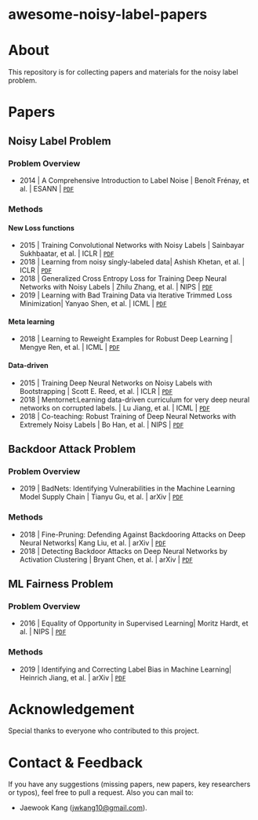 # awesome-noisy-label-papers


# About
This repository is for collecting papers and materials for the noisy label problem.

# Papers

## Noisy Label Problem 

### Problem Overview
- 2014 | A Comprehensive Introduction to Label Noise | Benoît Frénay, et al. | ESANN | [`PDF`](https://pdfs.semanticscholar.org/c44f/388832d6f309b1bb9ccdeddee491f195e6cd.pdf)

### Methods
#### New Loss functions
- 2015 | Training Convolutional Networks with Noisy Labels | Sainbayar Sukhbaatar, et al. | ICLR | [`PDF`](https://arxiv.org/abs/1406.2080)
- 2018 | Learning from noisy singly-labeled data| Ashish Khetan, et al. | ICLR | [`PDF`](https://arxiv.org/pdf/1810.11874.pdf)
- 2018 | Generalized Cross Entropy Loss for Training Deep Neural Networks with Noisy Labels | Zhilu Zhang, et al. | NIPS | [`PDF`](https://arxiv.org/pdf/1805.07836.pdf)
- 2019 | Learning with Bad Training Data via Iterative Trimmed Loss Minimization| Yanyao Shen, et al. | ICML | [`PDF`](https://arxiv.org/abs/1810.11874)

#### Meta learning
- 2018 | Learning to Reweight Examples for Robust Deep Learning | Mengye Ren, et al. | ICML | [`PDF`](https://arxiv.org/pdf/1803.09050.pdf)

#### Data-driven
- 2015 | Training Deep Neural Networks on Noisy Labels with Bootstrapping | Scott E. Reed, et al. | ICLR | [`PDF`](https://arxiv.org/pdf/1412.6596.pdf)
- 2018 | Mentornet:Learning data-driven curriculum for very deep neural networks on corrupted labels. | Lu Jiang, et al. | ICML | [`PDF`](https://arxiv.org/pdf/1712.05055.pdf)
- 2018 | Co-teaching: Robust Training of Deep Neural Networks with Extremely Noisy Labels | Bo Han, et al. | NIPS | [`PDF`](https://arxiv.org/pdf/1804.06872.pdf)


## Backdoor Attack Problem

### Problem Overview
- 2019 | BadNets: Identifying Vulnerabilities in the Machine Learning Model Supply Chain | Tianyu Gu, et al. | arXiv | [`PDF`](https://arxiv.org/pdf/1708.06733.pdf)

### Methods
- 2018 | Fine-Pruning: Defending Against Backdooring Attacks on Deep Neural Networks| Kang Liu, et al. | arXiv | [`PDF`](https://arxiv.org/abs/1805.12185)
- 2018 | Detecting Backdoor Attacks on Deep Neural Networks by Activation Clustering | Bryant Chen, et al. | arXiv | [`PDF`](https://arxiv.org/pdf/1811.03728.pdf)


## ML Fairness Problem

### Problem Overview
- 2016 | Equality of Opportunity in Supervised Learning| Moritz Hardt, et al. | NIPS | [`PDF`](https://arxiv.org/pdf/1610.02413.pdf)

### Methods
- 2019 | Identifying and Correcting Label Bias in Machine Learning| Heinrich Jiang, et al. | arXiv | [`PDF`](https://arxiv.org/pdf/1901.04966.pdf)



# Acknowledgement
Special thanks to everyone who contributed to this project.


# Contact & Feedback
If you have any suggestions (missing papers, new papers, key researchers or typos), feel free to pull a request. Also you can mail to:
+ Jaewook Kang (jwkang10@gmail.com).


